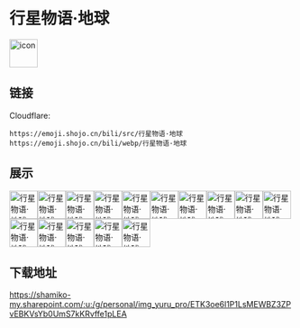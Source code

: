 # 行星物语·地球
<img src="https://emoji.shojo.cn/bili/src/行星物语·地球/icon.png" width="50" height="50" alt="icon">

## 链接
Cloudflare:
```
https://emoji.shojo.cn/bili/src/行星物语·地球
https://emoji.shojo.cn/bili/webp/行星物语·地球
```
## 展示
<img src="https://emoji.shojo.cn/bili/src/行星物语·地球/行星物语·地球-自转.png" width="50" height="50" alt="行星物语·地球-自转"><img src="https://emoji.shojo.cn/bili/src/行星物语·地球/行星物语·地球-被水淹没.png" width="50" height="50" alt="行星物语·地球-被水淹没"><img src="https://emoji.shojo.cn/bili/src/行星物语·地球/行星物语·地球-多喝热水.png" width="50" height="50" alt="行星物语·地球-多喝热水"><img src="https://emoji.shojo.cn/bili/src/行星物语·地球/行星物语·地球-哭哭.png" width="50" height="50" alt="行星物语·地球-哭哭"><img src="https://emoji.shojo.cn/bili/src/行星物语·地球/行星物语·地球-拿来吧你.png" width="50" height="50" alt="行星物语·地球-拿来吧你"><img src="https://emoji.shojo.cn/bili/src/行星物语·地球/行星物语·地球-强风大背头.png" width="50" height="50" alt="行星物语·地球-强风大背头"><img src="https://emoji.shojo.cn/bili/src/行星物语·地球/行星物语·地球-生病.png" width="50" height="50" alt="行星物语·地球-生病"><img src="https://emoji.shojo.cn/bili/src/行星物语·地球/行星物语·地球-地球.png" width="50" height="50" alt="行星物语·地球-地球"><img src="https://emoji.shojo.cn/bili/src/行星物语·地球/行星物语·地球-生草.png" width="50" height="50" alt="行星物语·地球-生草"><img src="https://emoji.shojo.cn/bili/src/行星物语·地球/行星物语·地球-嗦嗨嗨.png" width="50" height="50" alt="行星物语·地球-嗦嗨嗨"><img src="https://emoji.shojo.cn/bili/src/行星物语·地球/行星物语·地球-偷笑.png" width="50" height="50" alt="行星物语·地球-偷笑"><img src="https://emoji.shojo.cn/bili/src/行星物语·地球/行星物语·地球-无所谓.png" width="50" height="50" alt="行星物语·地球-无所谓"><img src="https://emoji.shojo.cn/bili/src/行星物语·地球/行星物语·地球-吓.png" width="50" height="50" alt="行星物语·地球-吓"><img src="https://emoji.shojo.cn/bili/src/行星物语·地球/行星物语·地球-养鱼呢？.png" width="50" height="50" alt="行星物语·地球-养鱼呢？"><img src="https://emoji.shojo.cn/bili/src/行星物语·地球/行星物语·地球-咬牙切齿.png" width="50" height="50" alt="行星物语·地球-咬牙切齿">

## 下载地址

https://shamiko-my.sharepoint.com/:u:/g/personal/img_yuru_pro/ETK3oe6l1P1LsMEWBZ3ZPvEBKVsYb0UmS7kKRvffe1pLEA